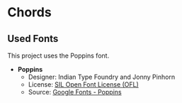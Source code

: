 # Chords

## Used Fonts

This project uses the Poppins font.

- **Poppins**
  - Designer: Indian Type Foundry and Jonny Pinhorn
  - License: [SIL Open Font License (OFL)](https://scripts.sil.org/OFL)
  - Source: [Google Fonts - Poppins](https://fonts.google.com/specimen/Poppins)

